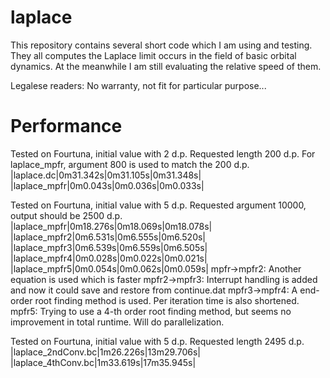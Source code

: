 laplace
=======
This repository contains several short code which I am using and testing.
They all computes the Laplace limit occurs in the field of basic orbital dynamics.
At the meanwhile I am still evaluating the relative speed of them.

Legalese readers: No warranty, not fit for particular purpose...

Performance
===========
Tested on Fourtuna, initial value with 2 d.p.
Requested length 200 d.p.
For laplace_mpfr, argument 800 is used to match the 200 d.p.
|laplace.dc|0m31.342s|0m31.105s|0m31.348s|
|laplace_mpfr|0m0.043s|0m0.036s|0m0.033s|

Tested on Fourtuna, initial value with 5 d.p.
Requested argument 10000, output should be 2500 d.p.
|laplace_mpfr|0m18.276s|0m18.069s|0m18.078s|
|laplace_mpfr2|0m6.531s|0m6.555s|0m6.520s|
|laplace_mpfr3|0m6.539s|0m6.559s|0m6.505s|
|laplace_mpfr4|0m0.028s|0m0.022s|0m0.021s|
|laplace_mpfr5|0m0.054s|0m0.062s|0m0.059s|
mpfr->mpfr2: Another equation is used which is faster
mpfr2->mpfr3: Interrupt handling is added and now it could save and restore from continue.dat
mpfr3->mpfr4: A end-order root finding method is used. Per iteration time is also shortened.
mpfr5: Trying to use a 4-th order root finding method, but seems no improvement in total runtime. Will do parallelization.

Tested on Fourtuna, initial value with 5 d.p.
Requested length 2495 d.p.
|laplace_2ndConv.bc|1m26.226s|13m29.706s|
|laplace_4thConv.bc|1m33.619s|17m35.945s|
